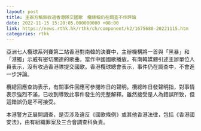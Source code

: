 ```yaml
---
layout: post
title: 主辦方稱無收過香港隊交國歌　欖總稱仍在調查不作評論
date: 2022-11-15 15:20:05.000000000 +08:00
link: https://news.rthk.hk/rthk/ch/component/k2/1675680-20221115.htm
categories: rthk
---
```


亞洲七人欖球系列賽第二站香港對南韓的決賽中，主辦機構將一首與「黑暴」和「港獨」示威有密切關連的歌曲，當作中國國歌播放。有南韓媒體引述主辦單位人員表示，沒有收過香港隊提交國歌。香港欖球總會表示，事件仍在調查中，不會進一步評論。

欖總回應查詢表示，有關事件回應可參閱昨日的聲明。欖總昨日發聲明指，對事情表示強烈不滿，已收到導致此事件發生的完整解釋。雖然接受是人為錯誤所致，但這錯誤仍是不可接受。

本港警方正展開調查，是否涉及違反《國歌條例》或其他香港法律，包括《香港國安法》，由有組織罪案及三合會調查科負責。
